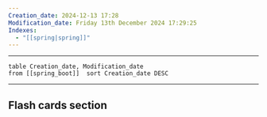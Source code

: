 ```yaml
---
Creation_date: 2024-12-13 17:28
Modification_date: Friday 13th December 2024 17:29:25
Indexes:
  - "[[spring|spring]]"
---
```


----



```dataview
table Creation_date, Modification_date
from [[spring_boot]]  sort Creation_date DESC
```























---
## Flash cards section
